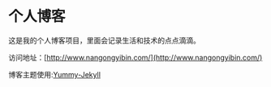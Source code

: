 # 个人博客

这是我的个人博客项目，里面会记录生活和技术的点点滴滴。


访问地址：[http://www.nangongyibin.com/](http://www.nangongyibin.com/)


博客主题使用:[Yummy-Jekyll](https://github.com/DONGChuan/Yummy-Jekyll)
